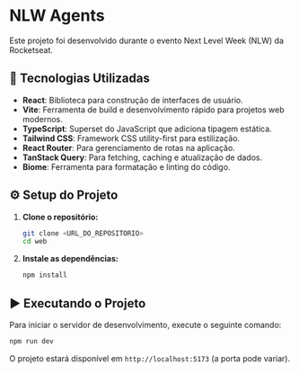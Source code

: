 # NLW Agents

Este projeto foi desenvolvido durante o evento Next Level Week (NLW) da Rocketseat.

## 🚀 Tecnologias Utilizadas

- **React**: Biblioteca para construção de interfaces de usuário.
- **Vite**: Ferramenta de build e desenvolvimento rápido para projetos web modernos.
- **TypeScript**: Superset do JavaScript que adiciona tipagem estática.
- **Tailwind CSS**: Framework CSS utility-first para estilização.
- **React Router**: Para gerenciamento de rotas na aplicação.
- **TanStack Query**: Para fetching, caching e atualização de dados.
- **Biome**: Ferramenta para formatação e linting do código.

## ⚙️ Setup do Projeto

1. **Clone o repositório:**
   ```bash
   git clone <URL_DO_REPOSITORIO>
   cd web
   ```

2. **Instale as dependências:**
   ```bash
   npm install
   ```

## ▶️ Executando o Projeto

Para iniciar o servidor de desenvolvimento, execute o seguinte comando:

```bash
npm run dev
```

O projeto estará disponível em `http://localhost:5173` (a porta pode variar).